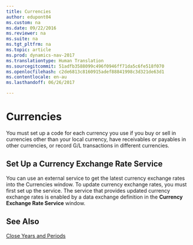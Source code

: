 ```yaml
---
title: Currencies
author: edupont04
ms.custom: na
ms.date: 09/22/2016
ms.reviewer: na
ms.suite: na
ms.tgt_pltfrm: na
ms.topic: article
ms.prod: dynamics-nav-2017
ms.translationtype: Human Translation
ms.sourcegitcommit: 51adfb3588099c496f0946ff71da5c6fe518f070
ms.openlocfilehash: c2de6813c8160915adef88841998c3d321de63d1
ms.contentlocale: en-au
ms.lasthandoff: 06/26/2017

---
```


# <a name="currencies"></a>Currencies
You must set up a code for each currency you use if you buy or sell in currencies other than your local currency, have receivables or payables in other currencies, or record G/L transactions in different currencies.  

## <a name="set-up-a-currency-exchange-rate-service"></a>Set Up a Currency Exchange Rate Service
You can use an external service to get the latest currency exchange rates into the Currencies window. To update currency exchange rates, you must first set up the service.
The service that provides updated currency exchange rates is enabled by a data exchange definition in the **Currency Exchange Rate Service** window.  

## <a name="see-also"></a>See Also
[Close Years and Periods](year-close-years-periods.md)

